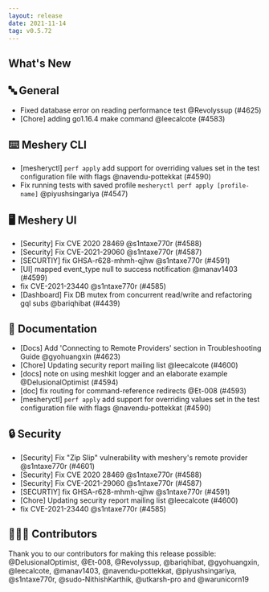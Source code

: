 ```yaml
---
layout: release
date: 2021-11-14
tag: v0.5.72
---
```


## What's New
## 🔤 General
- Fixed database error on reading performance test @Revolyssup (#4625)
- [Chore] adding go1.16.4 make command @leecalcote (#4583)

## ⌨️ Meshery CLI

- [mesheryctl] `perf apply` add support for overriding values set in the test configuration file with flags @navendu-pottekkat (#4590)
- Fix running tests with saved profile `mesheryctl perf apply [profile-name]` @piyushsingariya (#4547)

## 🖥 Meshery UI

- [Security] Fix CVE 2020 28469 @s1ntaxe770r (#4588)
- [Security] Fix CVE-2021-29060 @s1ntaxe770r (#4587)
- [SECURTIY] fix GHSA-r628-mhmh-qjhw @s1ntaxe770r (#4591)
- [UI] mapped event_type null to success notification @manav1403 (#4599)
- fix CVE-2021-23440  @s1ntaxe770r (#4585)
- [Dashboard] Fix DB mutex from concurrent read/write and refactoring gql subs @bariqhibat (#4439)

## 📖 Documentation

- [Docs] Add 'Connecting to Remote Providers' section in Troubleshooting Guide @gyohuangxin (#4623)
- [Chore] Updating security report mailing list @leecalcote (#4600)
- [docs] note on using meshkit logger and an elaborate example @DelusionalOptimist (#4594)
- [doc] fix routing for command-reference redirects @Et-008 (#4593)
- [mesheryctl] `perf apply` add support for overriding values set in the test configuration file with flags @navendu-pottekkat (#4590)

## 🔒 Security

- [Security] Fix "Zip Slip" vulnerability with meshery's remote provider  @s1ntaxe770r (#4601)
- [Security] Fix CVE 2020 28469 @s1ntaxe770r (#4588)
- [Security] Fix CVE-2021-29060 @s1ntaxe770r (#4587)
- [SECURTIY] fix GHSA-r628-mhmh-qjhw @s1ntaxe770r (#4591)
- [Chore] Updating security report mailing list @leecalcote (#4600)
- fix CVE-2021-23440  @s1ntaxe770r (#4585)

## 👨🏽‍💻 Contributors

Thank you to our contributors for making this release possible:
@DelusionalOptimist, @Et-008, @Revolyssup, @bariqhibat, @gyohuangxin, @leecalcote, @manav1403, @navendu-pottekkat, @piyushsingariya, @s1ntaxe770r, @sudo-NithishKarthik, @utkarsh-pro and @warunicorn19
